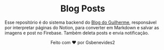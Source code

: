 <h1 align="center"> Blog Posts </h1>

Esse repositório é do sistema backend do <a href="gui.dev.br/blog">Blog do Guilherme</a>, responsável por interpretar páginas do Notion, para converter em Markdown e salvar as imagens e post no Firebase.
Também deleta posts e envia notificação.

<p align="center">Feito com ❤️ por Gsbenevides2</p>
